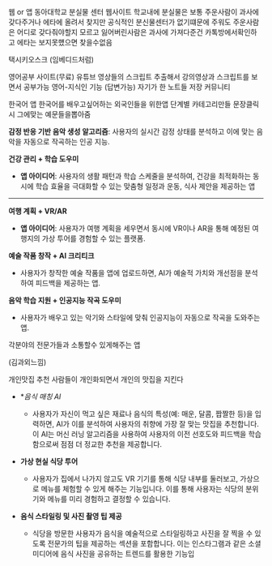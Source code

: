 웹 or 앱
동아대학교 분실물 센터 웹사이트
학교내에 분실물은 보통 주운사람이 과사에 갖다주거나
에타에 올려서 찾지만 공식적인 분신물센터가 없기떄문에 주워도 주운사람은 어디로 갖다줘야할지 모르고
잃어버린사람은 과사에 가져다준건 카톡방에서확인하고
에타는 보지못헀으면 찾을수없음


택시키오스크 (임베디드처럼)


영어공부 사이트(무료)
유튜브 영상들의 스크립트 추출해서
강의영상과 스크립트를 보면서 공부가능
영어-지식인 기능 (답변가능)
자기가 한 노트들 저장
커뮤니티


한국어 앱
한국어를 배우고싶어하는 외국인들을 위한앱
단계별 카테고리만들
문장클릭시 그에맞는 예문들을뽑아줌


**감정 반응 기반 음악 생성 알고리즘**: 사용자의 실시간 감정 상태를 분석하고 이에 맞는 음악을 자동으로 작곡하는 인공 지능.

**건강 관리 + 학습 도우미**

- **앱 아이디어**: 사용자의 생활 패턴과 학습 스케줄을 분석하여, 건강을 최적화하는 동시에 학습 효율을 극대화할 수 있는 맞춤형 일정과 운동, 식사 제안을 제공하는 앱

---

**여행 계획 + VR/AR**

- **앱 아이디어**: 사용자가 여행 계획을 세우면서 동시에 VR이나 AR을 통해 예정된 여행지의 가상 투어를 경험할 수 있는 플랫폼.


**예술 작품 창작 + AI 크리티크**

- 사용자가 창작한 예술 작품을 앱에 업로드하면, AI가 예술적 가치와 개선점을 분석하여 피드백을 제공하는 앱.


**음악 학습 지원 + 인공지능 작곡 도우미**

- 사용자가 배우고 있는 악기와 스타일에 맞춰 인공지능이 자동으로 작곡을 도와주는 앱.


각분야의 전문가들과 소통할수 있게해주는
앱


(김과외느낌)

개인맛집 추천
사람들이 개인화되면서
개인의 맛집을 지킨다

- **음식 매칭 AI*
    - 사용자가 자신이 먹고 싶은 재료나 음식의 특성(예: 매운, 달콤, 짭짤한 등)을 입력하면, AI가 이를 분석하여 사용자의 취향에 가장 잘 맞는 맛집을 추천합니다. 이 AI는 머신 러닝 알고리즘을 사용하여 사용자의 이전 선호도와 피드백을 학습함으로써 점점 더 정교한 추천을 제공합니다.
- **가상 현실 식당 투어**
    
    - 사용자가 집에서 나가지 않고도 VR 기기를 통해 식당 내부를 둘러보고, 가상으로 메뉴를 체험할 수 있게 해주는 기능입니다. 이를 통해 사용자는 식당의 분위기와 메뉴를 미리 경험하고 결정할 수 있습니다.

- **음식 스타일링 및 사진 촬영 팁 제공**
    
    - 식당을 방문한 사용자가 음식을 예술적으로 스타일링하고 사진을 잘 찍을 수 있도록 전문가의 팁을 제공하는 섹션을 포함합니다. 이는 인스타그램과 같은 소셜 미디어에 음식 사진을 공유하는 트렌드를 활용한 기능입

